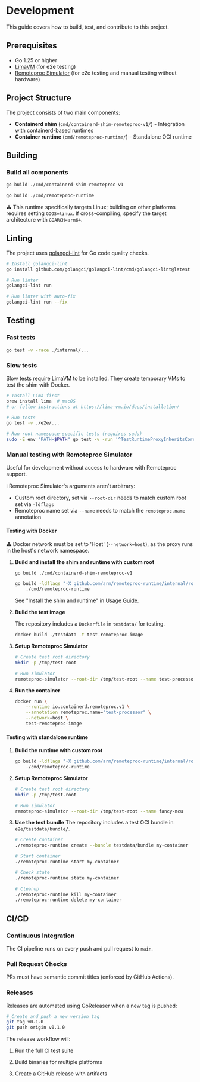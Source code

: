 # Development

This guide covers how to build, test, and contribute to this project.

## Prerequisites

- Go 1.25 or higher
- [LimaVM](https://lima-vm.io) (for e2e testing)
- [Remoteproc Simulator](https://github.com/arm/remoteproc-simulator) (for e2e testing and manual testing without hardware)

## Project Structure

The project consists of two main components:

- **Containerd shim** (`cmd/containerd-shim-remoteproc-v1/`) - Integration with containerd-based runtimes
- **Container runtime** (`cmd/remoteproc-runtime/`) - Standalone OCI runtime

## Building

### Build all components

```bash
go build ./cmd/containerd-shim-remoteproc-v1
```

```bash
go build ./cmd/remoteproc-runtime
```

⚠️ This runtime specifically targets Linux; building on other platforms requires setting `GOOS=linux`. If cross-compiling, specify the target architecture with `GOARCH=arm64`.

## Linting

The project uses [golangci-lint](https://golangci-lint.run/) for Go code quality checks.

```bash
# Install golangci-lint
go install github.com/golangci/golangci-lint/cmd/golangci-lint@latest

# Run linter
golangci-lint run

# Run linter with auto-fix
golangci-lint run --fix
```

## Testing

### Fast tests

```bash
go test -v -race ./internal/...
```

### Slow tests

Slow tests require LimaVM to be installed. They create temporary VMs to test the shim with Docker.

```bash
# Install Lima first
brew install lima  # macOS
# or follow instructions at https://lima-vm.io/docs/installation/

# Run tests
go test -v ./e2e/...

# Run root namespace-specific tests (requires sudo)
sudo -E env "PATH=$PATH" go test -v -run '^TestRuntimeProxyInheritsCorrectNamespace$' ./e2e
```

### Manual testing with Remoteproc Simulator

Useful for development without access to hardware with Remoteproc support.

ℹ️ Remoteproc Simulator's arguments aren't arbitrary:

- Custom root directory, set via `--root-dir` needs to match custom root set via `-ldflags`
- Remoteproc name set via `--name` needs to match the `remoteproc.name` annotation

#### Testing with Docker

⚠️ Docker network must be set to 'Host' (`--network=host`), as the proxy runs in the host's network namespace.

1. **Build and install the shim and runtime with custom root**

   ```bash
   go build ./cmd/containerd-shim-remoteproc-v1
   ```

   ```bash
   go build -ldflags "-X github.com/arm/remoteproc-runtime/internal/rootpath.prefix=/tmp/test-root" \
       ./cmd/remoteproc-runtime
   ```

   See "Install the shim and runtime" in [Usage Guide](USAGE.md).

1. **Build the test image**

   The repository includes a `Dockerfile` in `testdata/` for testing.

   ```bash
   docker build ./testdata -t test-remoteproc-image
   ```

1. **Setup Remoteproc Simulator**

   ```bash
   # Create test root directory
   mkdir -p /tmp/test-root

   # Run simulator
   remoteproc-simulator --root-dir /tmp/test-root --name test-processor
   ```

1. **Run the container**
   ```bash
   docker run \
       --runtime io.containerd.remoteproc.v1 \
       --annotation remoteproc.name="test-processor" \
       --network=host \
       test-remoteproc-image
   ```

#### Testing with standalone runtime

1. **Build the runtime with custom root**

   ```bash
   go build -ldflags "-X github.com/arm/remoteproc-runtime/internal/rootpath.prefix=/tmp/test-root" \
       ./cmd/remoteproc-runtime
   ```

1. **Setup Remoteproc Simulator**

   ```bash
   # Create test root directory
   mkdir -p /tmp/test-root

   # Run simulator
   remoteproc-simulator --root-dir /tmp/test-root --name fancy-mcu
   ```

1. **Use the test bundle**
   The repository includes a test OCI bundle in `e2e/testdata/bundle/`.

   ```bash
   # Create container
   ./remoteproc-runtime create --bundle testdata/bundle my-container

   # Start container
   ./remoteproc-runtime start my-container

   # Check state
   ./remoteproc-runtime state my-container

   # Cleanup
   ./remoteproc-runtime kill my-container
   ./remoteproc-runtime delete my-container
   ```

## CI/CD

### Continuous Integration

The CI pipeline runs on every push and pull request to `main`.

### Pull Request Checks

PRs must have semantic commit titles (enforced by GitHub Actions).

### Releases

Releases are automated using GoReleaser when a new tag is pushed:

```bash
# Create and push a new version tag
git tag v0.1.0
git push origin v0.1.0
```

The release workflow will:

1. Run the full CI test suite

1. Build binaries for multiple platforms

1. Create a GitHub release with artifacts
